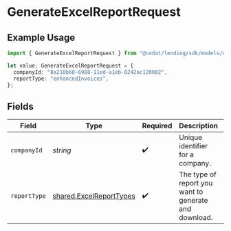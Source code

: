# GenerateExcelReportRequest

## Example Usage

```typescript
import { GenerateExcelReportRequest } from "@codat/lending/sdk/models/operations";

let value: GenerateExcelReportRequest = {
  companyId: "8a210b68-6988-11ed-a1eb-0242ac120002",
  reportType: "enhancedInvoices",
};
```

## Fields

| Field                                                                     | Type                                                                      | Required                                                                  | Description                                                               | Example                                                                   |
| ------------------------------------------------------------------------- | ------------------------------------------------------------------------- | ------------------------------------------------------------------------- | ------------------------------------------------------------------------- | ------------------------------------------------------------------------- |
| `companyId`                                                               | *string*                                                                  | :heavy_check_mark:                                                        | Unique identifier for a company.                                          | 8a210b68-6988-11ed-a1eb-0242ac120002                                      |
| `reportType`                                                              | [shared.ExcelReportTypes](../../../sdk/models/shared/excelreporttypes.md) | :heavy_check_mark:                                                        | The type of report you want to generate and download.                     |                                                                           |